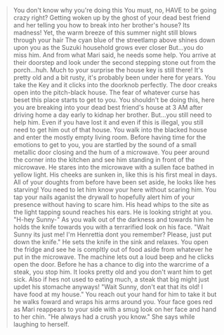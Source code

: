 >You don't know why you're doing this
>You must, no, HAVE to be going crazy right?
>Getting woken up by the ghost of your dead best friend and her telling you how to break into her brother's house?
>Its madness! 
>Yet, the warm breeze of this summer night still blows through your hair
>The cyan blue of the streetlamp above shines down upon you as the Suzuki household grows ever closer
>But...you do miss him. 
>And from what Mari said, he needs some help. 
>You arrive at their doorstep and look under the second stepping stone out from the porch...huh. 
>Much to your surprise the house key is still there!
>It's pretty old and a bit rusty, it's probably been under here for years. 
>You take the Key and it clicks into the doorknob perfectly.
>The door creaks open into the pitch-black house.
>The fear of whatever curse has beset this place starts to get to you. 
>You shouldn't be doing this, here you are breaking into your dead best friend's house at 3 AM after driving home a day early to kidnap her brother. 
>But...you still need to help him. 
>Even if you have lost it and even if this is illegal, you still need to get him out of that house. 
>You walk into the blacked house and enter the mostly empty living room. 
>Before having time for the emotions to get to you, you are startled by the sound of a small metallic door closing and the hum of a microwave. 
>You peer around the corner into the kitchen and see him standing in front of the microwave. 
>He stares into the microwave with a sullen face bathed in yellow light. 
>His cheeks are sunken in, like this is his first meal in days. 
>All of your doughts from before have been set aside, he looks like hes starving!
>You need to let him know your here without scaring him. 
>You tap your nails aganist the drywall to hopefully alert him of your presence without having to scare him. 
>His head whips to the site as the light tapping sound reaches his ears. He is looking stright at you. 
>"H-hey Sunny-" As you walk out of the darkness and towards him he holds the knife towards you with a terrarified look on his face. 
>"Wait Sunny its just me! I'm Henrettia dont you remember? Please, just put down the knife." 
>He sets the knife in the sink and relaxes. 
>You open the fridge and see he is compltly out of food aside from whatever he put in the microwave.
>The machine lets out a loud beep and he clicks open the door. 
>Before he has a chance to dig into the warcrime of a steak, you stop him. 
>It looks pretty old and you don't want him to get sick. 
>Also if hes not used to eating much, a steak that big might just updet his stomache anyways!
>"Wait Sunny, don't eat that its old! I have food at my house." 
>You reach out your hand for him to take it but he walks foward and wraps his arms around you. 
>Your face goes red as Mari reappears to your side with a smug look on her face and hand to her chin. 
>"He always had a crush you know." She says while laughing to herself.
